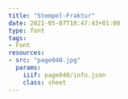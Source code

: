 ```yaml
---
title: "Stempel-Fraktur"
date: 2021-05-07T18:47:43+01:00
type: font
tags:
- Font
resources:
- src: "page040.jpg"
  params:
    iiif: page040/info.json
    class: sheet
---
```

